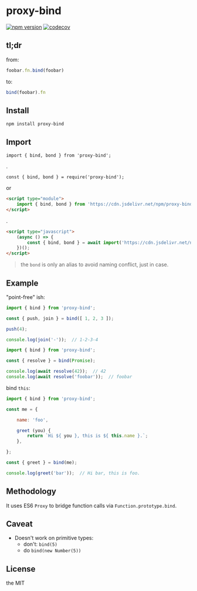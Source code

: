 # proxy-bind

[![npm version](https://badgen.net/npm/v/proxy-bind)](https://www.npmjs.com/package/proxy-bind)
[![codecov](https://codecov.io/gh/imcotton/proxy-bind/branch/master/graph/badge.svg)](https://codecov.io/gh/imcotton/proxy-bind)



## tl;dr

from:

```javascript
foobar.fn.bind(foobar)
```

to:

```javascript
bind(foobar).fn
```



## Install

    npm install proxy-bind



## Import

    import { bind, bond } from 'proxy-bind';

.

    const { bind, bond } = require('proxy-bind');

or

```html
<script type="module">
    import { bind, bond } from 'https://cdn.jsdelivr.net/npm/proxy-bind@1.x/index.mjs';
</script>
```
.
```html
<script type="javascript">
    (async () => {
        const { bind, bond } = await import('https://cdn.jsdelivr.net/npm/proxy-bind@1.x/index.mjs');
    })();
</script>
```

> the `bond` is only an alias to avoid naming conflict, just in case.



## Example

"point-free" ish:

```javascript
import { bind } from 'proxy-bind';

const { push, join } = bind([ 1, 2, 3 ]);

push(4);

console.log(join('-'));  // 1-2-3-4
```

```javascript
import { bind } from 'proxy-bind';

const { resolve } = bind(Promise);

console.log(await resolve(42));  // 42
console.log(await resolve('foobar'));  // foobar
```

bind `this`:

```javascript
import { bind } from 'proxy-bind';

const me = {

    name: 'foo',

    greet (you) {
        return `Hi ${ you }, this is ${ this.name }.`;
    },

};

const { greet } = bind(me);

console.log(greet('bar'));  // Hi bar, this is foo.
```



## Methodology

It uses ES6 `Proxy` to bridge function calls via `Function.prototype.bind`.



## Caveat

- Doesn't work on primitive types:
  - don't: `bind(5)`
  - do `bind(new Number(5))`



## License

the MIT

